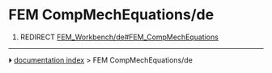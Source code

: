 # FEM CompMechEquations/de
1.  REDIRECT [FEM_Workbench/de#FEM_CompMechEquations](FEM_Workbench/de#FEM_CompMechEquations.md)



---
⏵ [documentation index](../README.md) > FEM CompMechEquations/de
